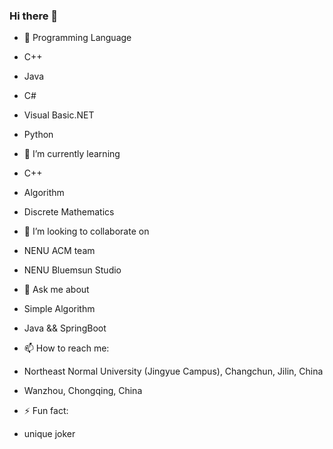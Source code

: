 ### Hi there 👋

- 🔭 Programming Language
- C++
- Java
- C#
- Visual Basic.NET
- Python

- 🌱 I’m currently learning
- C++
- Algorithm
- Discrete Mathematics

- 👯 I’m looking to collaborate on 
- NENU ACM team
- NENU Bluemsun Studio
  
- 💬 Ask me about 
- Simple Algorithm
- Java && SpringBoot


- 📫 How to reach me: 
- Northeast Normal University (Jingyue Campus), Changchun, Jilin, China
- Wanzhou, Chongqing, China

- ⚡ Fun fact:
- unique joker
